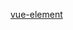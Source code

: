 [vue-element](https://panjiachen.gitee.io/vue-element-admin-site/zh/guide/essentials/layout.html#layout)
